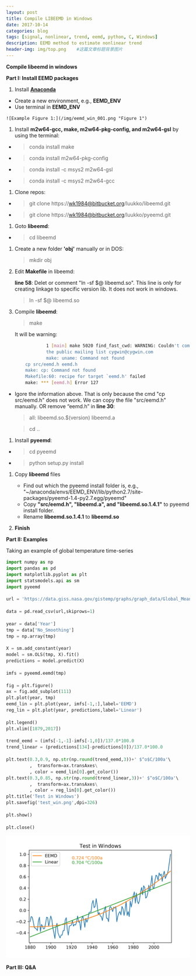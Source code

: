 ```yaml
---
layout: post
title: Compile LIBEEMD in Windows 
date: 2017-10-14
categories: blog
tags: [signal, nonlinear, trend, eemd, python, C, Windows]
description: EEMD method to estimate nonlinear trend
header-img: img/top.png    #这篇文章标题背景图片
---
```


**Compile libeemd in windows**

**Part I: Install EEMD packages**

1. Install [**Anaconda**](https://www.anaconda.com/download/)
 *    Create a new environment, e.g., **EEMD_ENV**
 *    Use terminal in **EEMD_ENV**

	![Example Figure 1:](/img/eemd_win_001.png "Figure 1")

1. Install **m2w64-gcc, make, m2w64-pkg-config, and m2w64-gsl** by using the terminal:
 *    > conda install make
 *    > conda install m2w64-pkg-config
 *    > conda install -c msys2 m2w64-gsl
 *    > conda install -c msys2 m2w64-gcc
1. Clone repos:
 *    >  git clone https://wk1984@bitbucket.org/luukko/libeemd.git
 *    >  git clone https://wk1984@bitbucket.org/luukko/pyeemd.git
    
1. Goto **libeemd**:
 *    > cd libeemd

1. Create a new folder **'obj'** manually or in DOS:
    > mkdir obj

1. Edit **Makefile** in libeemd:

	**line 58**: Delet or comment "ln -sf $@ libeemd.so". This line is only for creating linkage to specific version lib. It does not work in windows.
	> ln -sf $@ libeemd.so

1. Compile **libeemd**:

	> make

	It will be warning:

	```bash
                1 [main] make 5020 find_fast_cwd: WARNING: Couldn't compute FAST_CWD pointer.  Please report this problem to
                the public mailing list cygwin@cygwin.com
                make: uname: Command not found
        cp src/eemd.h eemd.h
        make: cp: Command not found
        Makefile:60: recipe for target `eemd.h' failed
        make: *** [eemd.h] Error 127
    ```
-
    Igore the information above. That is only because the cmd "cp src/eemd.h" does not work.
    We can copy the file "src/eemd.h" manually.
    OR remove “eemd.h” in **line 30**:
    
    > all: libeemd.so.$(version) libeemd.a
    

     > cd ..

1. Install **pyeemd**:
 *    > cd pyeemd
 *    > python setup.py install
 
1. Copy **libeemd** files 
   * Find out which the pyeemd install folder is, e.g., "~/anaconda/envs/EEMD_ENV/lib/python2.7/site-packages/pyeemd-1.4-py2.7.egg/pyeemd"
   * Copy **"src/eemd.h", "libeemd.a", and "libeemd.so.1.4.1"** to pyeemd install folder.
   * Rename **libeemd.so.1.4.1** to **libeemd.so**

1. **Finish** 
 
**Part II: Examples**

Taking an example of global temperature time-series

```python
import numpy as np
import pandas as pd
import matplotlib.pyplot as plt
import statsmodels.api as sm
import pyeemd

url = 'https://data.giss.nasa.gov/gistemp/graphs/graph_data/Global_Mean_Estimates_based_on_Land_and_Ocean_Data/graph.csv';

data = pd.read_csv(url,skiprows=1)

year = data['Year']
tmp = data['No_Smoothing']
tmp = np.array(tmp)

X = sm.add_constant(year)
model = sm.OLS(tmp, X).fit()
predictions = model.predict(X)

imfs = pyeemd.eemd(tmp)

fig = plt.figure() 
ax = fig.add_subplot(111)
plt.plot(year, tmp)
eemd_lin = plt.plot(year, imfs[-1,:],label='EEMD')
reg_lin = plt.plot(year, predictions,label='Linear')

plt.legend()
plt.xlim([1879,2017])

trend_eemd = (imfs[-1,-1]-imfs[-1,0])/137.0*100.0
trend_linear = (predictions[134]-predictions[0])/137.0*100.0

plt.text(0.3,0.9, np.str(np.round(trend_eemd,3))+' $^o$C/100a'\
         ,  transform=ax.transAxes\
         , color = eemd_lin[0].get_color())
plt.text(0.3,0.85, np.str(np.round(trend_linear,3))+' $^o$C/100a'\
         ,  transform=ax.transAxes\
         , color = reg_lin[0].get_color())
plt.title('Test in Windows')
plt.savefig('test_win.png',dpi=326)

plt.show()

plt.close()
```
![Example Figure:](/img/test_win.png "Global Temperature")


**Part III: Q&A**